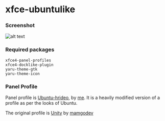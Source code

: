# xfce-ubuntulike

### Screenshot
![alt text][screenshot]

### Required packages
```
xfce4-panel-profiles
xfce4-docklike-plugin
yaru-theme-gtk
yaru-theme-icon
```

### Panel Profile
Panel profile is [Ubuntu-hrideo](../blob/main/.local/share/xfce4-panel-profiles/ubuntu-hrideo.tar.bz2), by [me].
It is a heavily modified version of a profile as per the looks of Ubuntu.

The original profile is [Unity] by [mamgodev]

[screenshot]: https://github.com/hrideo/xfce-ubuntulike/blob/main/rice.png
[me]: https://github.com/hrideo
[Unity]: https://github.com/mamgodev/XFCE4-panel-layouts/tree/master
[mamgodev]: https://github.com/mamgodev
